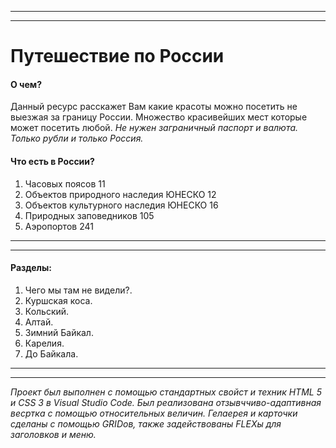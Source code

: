 ------
------
# Путешествие по России

#### О чем?

Данный ресурс расскажет Вам какие красоты можно посетить не выезжая за границу России. Множество красивейших мест которые может посетить любой.
*Не нужен заграничный паспорт и валюта. Только рубли и только Россия.*


#### Что есть в России?

1. Часовых поясов 11
2. Объектов природного наследия ЮНЕСКО 12
3. Объектов культурного наследия ЮНЕСКО 16
4. Природных заповедников 105
5. Аэропортов 241

------
------

#### Разделы:

1. Чего мы там не видели?.
2. Куршская коса.
3. Кольский.
4. Алтай.
5. Зимний Байкал.
6. Карелия.
7. До Байкала.


------
------
*Проект был выполнен с помощью стандартных свойст и техник HTML 5 и CSS 3 в Visual Studio Code. Был реализована отзывччиво-адаптивная весртка с помощью относительных величин. Гелаерея и карточки сделаны с помощью GRIDов, также задействованы FLEXы для заголовков и меню.*


